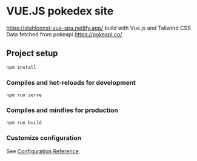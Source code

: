 # VUE.JS pokedex site

https://stahlconst-vue-spa.netlify.app/
build with Vue.js and Tailwind CSS
Data fetched from pokeapi
https://pokeapi.co/

## Project setup

```
npm install
```

### Compiles and hot-reloads for development

```
npm run serve
```

### Compiles and minifies for production

```
npm run build
```

### Customize configuration

See [Configuration Reference](https://cli.vuejs.org/config/).
